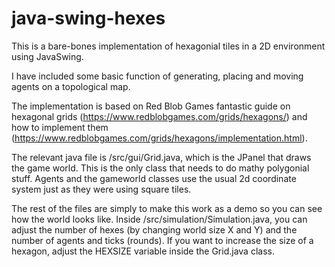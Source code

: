 # java-swing-hexes

This is a bare-bones implementation of hexagonial tiles in a 2D environment using JavaSwing.

I have included some basic function of generating, placing and moving agents on a topological map.

The implementation is based on Red Blob Games fantastic guide on hexagonal grids (https://www.redblobgames.com/grids/hexagons/) and how to implement them (https://www.redblobgames.com/grids/hexagons/implementation.html).

The relevant java file is /src/gui/Grid.java, which is the JPanel that draws the game world. This is the only class that needs to do mathy polygonial stuff. Agents and the gameworld classes use the usual 2d coordinate system just as they were using square tiles.

The rest of the files are simply to make this work as a demo so you can see how the world looks like. Inside /src/simulation/Simulation.java, you can adjust the number of hexes (by changing world size X and Y) and the number of agents and ticks (rounds). If you want to increase the size of a hexagon, adjust the HEXSIZE variable inside the Grid.java class.